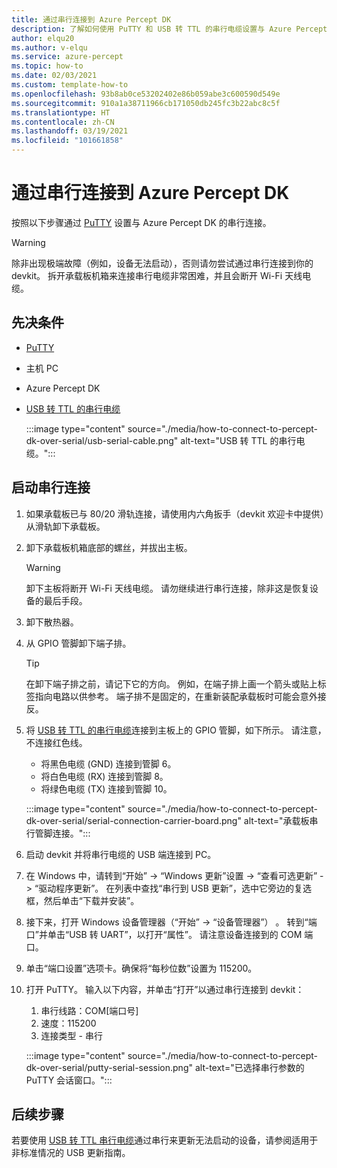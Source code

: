 ```yaml
---
title: 通过串行连接到 Azure Percept DK
description: 了解如何使用 PuTTY 和 USB 转 TTL 的串行电缆设置与 Azure Percept DK 的串行连接
author: elqu20
ms.author: v-elqu
ms.service: azure-percept
ms.topic: how-to
ms.date: 02/03/2021
ms.custom: template-how-to
ms.openlocfilehash: 93b8ab0ce53202402e86b059abe3c600590d549e
ms.sourcegitcommit: 910a1a38711966cb171050db245fc3b22abc8c5f
ms.translationtype: HT
ms.contentlocale: zh-CN
ms.lasthandoff: 03/19/2021
ms.locfileid: "101661858"
---
```

# <a name="connect-to-your-azure-percept-dk-over-serial"></a>通过串行连接到 Azure Percept DK

按照以下步骤通过 [PuTTY](https://www.chiark.greenend.org.uk/~sgtatham/putty/latest.html) 设置与 Azure Percept DK 的串行连接。

> [!WARNING]
> 除非出现极端故障（例如，设备无法启动），否则请勿尝试通过串行连接到你的 devkit。 拆开承载板机箱来连接串行电缆非常困难，并且会断开 Wi-Fi 天线电缆。

## <a name="prerequisites"></a>先决条件

- [PuTTY](https://www.chiark.greenend.org.uk/~sgtatham/putty/latest.html)
- 主机 PC
- Azure Percept DK
- [USB 转 TTL 的串行电缆](https://www.adafruit.com/product/954)

    :::image type="content" source="./media/how-to-connect-to-percept-dk-over-serial/usb-serial-cable.png" alt-text="USB 转 TTL 的串行电缆。":::

## <a name="initiate-the-serial-connection"></a>启动串行连接

1. 如果承载板已与 80/20 滑轨连接，请使用内六角扳手（devkit 欢迎卡中提供）从滑轨卸下承载板。

1. 卸下承载板机箱底部的螺丝，并拔出主板。

    > [!WARNING]
    > 卸下主板将断开 Wi-Fi 天线电缆。 请勿继续进行串行连接，除非这是恢复设备的最后手段。

1. 卸下散热器。

1. 从 GPIO 管脚卸下端子排。

    > [!TIP]
    > 在卸下端子排之前，请记下它的方向。 例如，在端子排上画一个箭头或贴上标签指向电路以供参考。 端子排不是固定的，在重新装配承载板时可能会意外接反。

1. 将 [USB 转 TTL 的串行电缆](https://www.adafruit.com/product/954)连接到主板上的 GPIO 管脚，如下所示。 请注意，不连接红色线。

    - 将黑色电缆 (GND) 连接到管脚 6。
    - 将白色电缆 (RX) 连接到管脚 8。
    - 将绿色电缆 (TX) 连接到管脚 10。

    :::image type="content" source="./media/how-to-connect-to-percept-dk-over-serial/serial-connection-carrier-board.png" alt-text="承载板串行管脚连接。":::

1. 启动 devkit 并将串行电缆的 USB 端连接到 PC。

1. 在 Windows 中，请转到“开始” -> “Windows 更新”设置  -> “查看可选更新” -> “驱动程序更新”。 在列表中查找“串行到 USB 更新”，选中它旁边的复选框，然后单击“下载并安装”。  

1. 接下来，打开 Windows 设备管理器（“开始” -> “设备管理器”） 。 转到“端口”并单击“USB 转 UART”，以打开“属性”。 请注意设备连接到的 COM 端口。

1. 单击“端口设置”选项卡。确保将“每秒位数”设置为 115200。

1. 打开 PuTTY。 输入以下内容，并单击“打开”以通过串行连接到 devkit：

    1. 串行线路：COM[端口号]
    1. 速度：115200
    1. 连接类型 - 串行

    :::image type="content" source="./media/how-to-connect-to-percept-dk-over-serial/putty-serial-session.png" alt-text="已选择串行参数的 PuTTY 会话窗口。":::

## <a name="next-steps"></a>后续步骤

若要使用 [USB 转 TTL 串行电缆](https://www.adafruit.com/product/954)通过串行来更新无法启动的设备，请参阅适用于非标准情况的 USB 更新指南。

[comment]: # (添加指向 USB 更新指南的链接（如果可用）。)